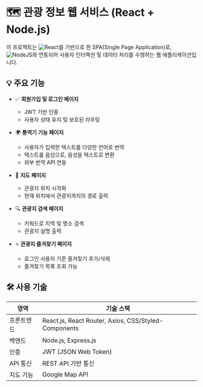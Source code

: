 # 🗺️ 관광 정보 웹 서비스 (React + Node.js)

이 프로젝트는 ![React](https://img.shields.io/badge/react-%2320232a.svg?style=for-the-badge&logo=react&logoColor=%2361DAFB)를 기반으로 한 SPA(Single Page Application)로,  
![NodeJS](https://img.shields.io/badge/node.js-6DA55F?style=for-the-badge&logo=node.js&logoColor=white)와 연동되어 사용자 인터랙션 및 데이터 처리를 수행하는 웹 애플리케이션입니다.

## 💡 주요 기능

- ✅ **회원가입 및 로그인 페이지**
  - JWT 기반 인증
  - 사용자 상태 유지 및 보호된 라우팅

- 🌍 **통역기 기능 페이지**
  - 사용자가 입력한 텍스트를 다양한 언어로 번역
  - 텍스트를 음성으로, 음성을 텍스트로 변환
  - 외부 번역 API 연동

- 📌 **지도 페이지**
  - 관광지 위치 시각화
  - 현재 위치에서 관광지까지의 경로 출력

- 🔍 **관광지 검색 페이지**
  - 키워드로 지역 및 명소 검색
  - 관광지 설명 출력

- ⭐ **관광지 즐겨찾기 페이지**
  - 로그인 사용자 기준 즐겨찾기 추가/삭제
  - 즐겨찾기 목록 조회 가능

## 🛠 사용 기술

| 영역       | 기술 스택                                  |
|------------|---------------------------------------------|
| 프론트엔드 | React.js, React Router, Axios, CSS/Styled-Components |
| 백엔드     | Node.js, Express.js                         |
| 인증       | JWT (JSON Web Token)                        |
| API 통신   | REST API 기반 통신                          |
| 지도 기능  | Google Map API          |

